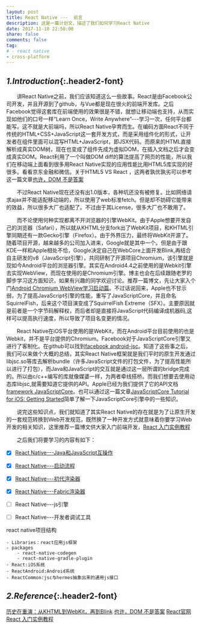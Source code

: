 ```yaml
---
layout: post
title: React Native ---  前言
description: 这是一篇计划文，描述了我们如何学习React Native
date: 2017-11-10 22:50:00
share: false
comments: false
tag:
# - react native
- cross-platform
---
```

## *1.Introduction*{:.header2-font}

&emsp;&emsp;讲React Native之前，我们应该知道这么一些故事。React是由Facebook公司开发，并且开源到了github，与Vue都是现在很火的前端开发库。之后Facebook觉得这套库在前端使用的效果很是不错，就想让移动端也支持，从而实现如他们的口号一样“Learn Once，Write Anywhere”---学习一次，任何平台都能写。这不就是大前端吗，所以React Native孕育而生。在编码方面React不同于传统的HTML+CSS+JavaScript这一套开发方式，而是采用组件化的形式，让开发者在组件里面可以混写HTML+JavaScript，即JSX代码。而原来的HTML直接解析成真实DOM树，现在也变成了组件先成为虚拟DOM，在插入文档之后才会变成真实DOM。React利用了一个叫做DOM diff的算法提高了网页的性能，所以我们在移动端上面看到很多用React Native实现的应用性能比用HTML5库实现的好很多。看看京东金融和微信。关于HTML5 VS React ，这两者孰优孰劣可以参考这一篇文章[也许，DOM 不是答案](http://www.ruanyifeng.com/blog/2015/02/future-of-dom.html)

&emsp;&emsp;不过React Native现在还没有出1.0版本，各种坑还没有被修复。比如网络请求ajax并不能适配移动端的，所以使用了web标准fetch。但是却不妨碍它能带来的效益，所以很多大厂也适配了。不过由于其License，很多大厂也不敢用了。

&emsp;&emsp;而不论使用何种实现都离不开浏览器的引擎WebKit。由于Apple想要开发自己的浏览器（Safari），所以就从KHTML分支fork出了WebKit项目，和KHTML引擎同期还有一款Gecko引擎（Firefox）。由于外界压力，最终将WebKit开源了。随着项目开源，越来越多的公司加入进来，Google就是其中一个。但是由于跟KDE一样和Apple相处不恰，Google决定自己在WebCore上面开发Blink,再结合自主研发的v8（JavaScript引擎），共同研制了开源项目Chromium，该引擎就是现如今Android平台的浏览器引擎。其实在Android4.4之前使用的是Webkit引擎去实现WebView，而现在使用的是Chromium引擎。博主也会在后续跟随老罗的脚步学习这方面知识，如果有兴趣的同学欢迎讨论。推荐一篇博文，先让大家入个门[Android Chromium WebView学习启动篇](http://blog.csdn.net/luoshengyang/article/details/46569161)。不过话说回来，Apple也不甘示弱，为了提高JavaScript引擎的性能，重写了JavaScriptCore，并且命名SquirrelFish，后来这个项目演变成了SquirrelFish  Extreme（SFX）。主要原因就是前者是一个字节码解释权，而后者却是直接将JavaScript代码编译成机器码,这样可以提高执行速度，所以导致了项目名变更的情况。

&emsp;&emsp;React Native在iOS平台使用的是WebKit，而在Android平台目前使用的也是Webkit，并不是平台提供的Chromium。Facebook对于JavaScriptCore引擎又进行了客制化。在github可以找到[facebook android-jsc](https://github.com/facebook/android-jsc)。知道了这些事之后，我们可以来做个大概的总结，其实React Native框架就是我们平时的原生开发通过libjsc.so等库去解析bundle（许多JavaScript文件的打包文件，为了提高性能所以进行了打包），而Java和JavaScript的交互就是通过这一层所谓的bridge完成的。所以由c/c++编写的库就像媒婆一样，为两者牵线搭桥。而我们想要去使用动态库libjsc,就需要知道它提供的API。Apple已经为我们提供了它的API文档[framework JavaScriptCore](https://developer.apple.com/documentation/javascriptcore)。也可以通过这一篇文章[JavaScriptCore Tutorial for iOS: Getting Started](https://www.raywenderlich.com/124075/javascriptcore-tutorial)简单了解一下JavaScriptCore引擎中的一些知识。


&emsp;&emsp;说完这些知识点，我们就知道了其实React Native的存在就是为了让原生开发的一套规范转换到Web开发规范，既然换了一种开发方式就意味着你要学习Web开发的相关知识，这里推荐一篇博文供大家入门前端开发，[React 入门实例教程](http://www.ruanyifeng.com/blog/2015/03/react.html)

&emsp;&emsp;之后我们将要学习的内容有如下：

- [x] [React Native---Java和JavaScript互操作]({{site.baseurl}}/2022-03-10/react-native-java-js-interoperability)
- [x] [React Native---启动流程]({{site.baseurl}}/2021-12-05/react-native-launch)
- [x] [React Native---初代渲染器]({{site.baseurl}}/2022-03-20/react-native-render)
- [x] [React Native---Fabric渲染器]({{site.baseurl}}/2022-09-22/react-native-fabric-render)
- [ ] React Native---js引擎
- [ ] React Native---开发者调试工具


react native项目结构
```
- Libraries：react应用js框架
- packages
    - react-native-codegen
    - react-native-gradle-plugin
- React:iOS系统
- ReactAndroid:Android系统
- ReactCommon:jsc与hermes抽象出来的通用js接口
```

## *2.Reference*{:.header2-font}

[历史在重演：从KHTML到WebKit，再到Blink](https://36kr.com/p/202396.html)
[也许，DOM 不是答案](http://www.ruanyifeng.com/blog/2015/02/future-of-dom.html)
[React官网](https://reactjs.org/docs/hello-world.html)
[React 入门实例教程](http://www.ruanyifeng.com/blog/2015/03/react.html)
